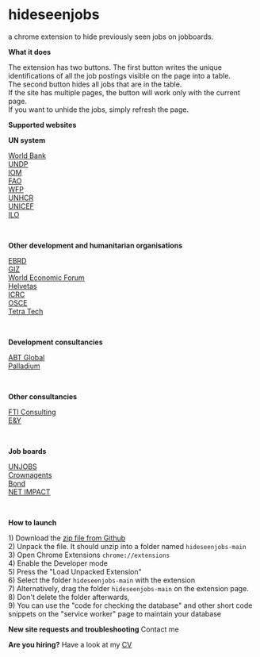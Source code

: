 # hideseenjobs
a chrome extension to hide previously seen jobs on jobboards.
<p><b>What it does</b></p>
<p>The extension has two buttons. The first button writes the unique identifications of all the job postings visible on the page into a table. <br>
The second button hides all jobs that are in the table. <br>
If the site has multiple pages, the button will work only with the current page. <br>
If you want to unhide the jobs, simply refresh the page.</p>

<p><b>Supported websites</b></p>
<p><b>UN system</b></p>
<a href="worldbankgroup.csod.com">World Bank</a><br>
<a href="jobs.undp.org">UNDP</a><br>
<a href="recruit.iom.int">IOM</a><br>
<a href="jobs.fao.org">FAO</a><br>
<a href="wfp.org/careers/job-openings">WFP</a><br>
<a href="unhcr.wd3.myworkdayjobs.com">UNHCR</a><br>
<a href="https://jobs.unicef.org/">UNICEF</a><br>
<a href="jobs.ilo.org">ILO</a></p><br>
<p><b>Other development and humanitarian organisations</b></p>
<a href="jobs.ebrd.com">EBRD</a><br>
<a href="jobs.giz.de">GIZ</a><br>
<a href="weforum.wd3.myworkdayjobs.com">World Economic Forum</a><br>
<a href="helvetas.org">Helvetas</a><br>
<a href="careers.icrc.org">ICRC</a><br>
<a href="vacancies.osce.org">OSCE</a><br>
<a href="https://tetratech.referrals.selectminds.com/intdev/jobs/search/8390460">Tetra Tech</a></p><br>
<p><b>Development consultancies</b></p>
<a href="https://egpy.fa.us2.oraclecloud.com/hcmUI/CandidateExperience/en/sites/JoinAbt/requisitions?">ABT Global</a><br>
<a href="https://thepalladiumgroup.com/careers">Palladium</a></p><br>
<p><b>Other consultancies</b></p>
<a href="fticonsult.referrals.selectminds.com">FTI Consulting</a><br>
<a href="careers.ey.com">E&Y</a></p><br>
<p><b>Job boards</b></p>
<a href="unjobs.org">UNJOBS</a><br>
<a href="https://www.crownagents.com/jobs/">Crownagents</a><br>
<a href="https://my.bond.org.uk/s/jobs">Bond</a><br>
<a href="netimpact.org">NET IMPACT</a></p><br>

<p><b>How  to launch</b></p>
<p>1) Download the <a href="https://github.com/iv-div/hideseenjobs/archive/master.zip">zip file from Github</a><br>
2) Unpack the file. It should unzip into a folder named <code>hideseenjobs-main</code><br>
3) Open Chrome Extensions <code>chrome://extensions</code><br>
4) Enable the Developer mode<br>
5) Press the "Load Unpacked Extension"<br>
6) Select the folder <code>hideseenjobs-main</code> with the extension<br>
7) Alternatively, drag the folder <code>hideseenjobs-main</code> on the extension page. <br>
8) Don't delete the folder afterwards, <br>
9) You can use the "code for checking the database" and other short code snippets on the "service worker" page to maintain your database<br></p>
<p><b>New site requests and troubleshooting</b>
Contact me</p>
<p><b>Are you hiring?</b>
Have a look at my <a href="https://drive.google.com/file/d/1GDubREA7TtXvgmXGnKG8G2dwkXiRyXDo/view?usp=sharing">CV</a></p>
